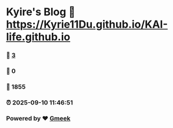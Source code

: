 # Kyire's Blog :link: https://Kyrie11Du.github.io/KAI-life.github.io 
### :page_facing_up: [3](https://Kyrie11Du.github.io/KAI-life.github.io/tag.html) 
### :speech_balloon: 0 
### :hibiscus: 1855 
### :alarm_clock: 2025-09-10 11:46:51 
### Powered by :heart: [Gmeek](https://github.com/Meekdai/Gmeek)
